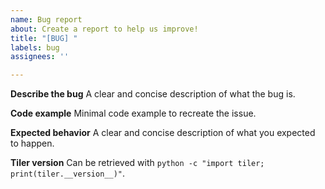 ```yaml
---
name: Bug report
about: Create a report to help us improve!
title: "[BUG] "
labels: bug
assignees: ''

---
```


**Describe the bug**
A clear and concise description of what the bug is.

**Code example**
Minimal code example to recreate the issue.

**Expected behavior**
A clear and concise description of what you expected to happen.

**Tiler version**
Can be retrieved with `python -c "import tiler; print(tiler.__version__)"`.
